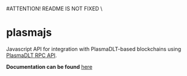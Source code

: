 #ATTENTION! README IS NOT FIXED
\\

# plasmajs

Javascript API for integration with PlasmaDLT-based blockchains using [PlasmaDLT RPC API](https://developer.plasmapay.com/chain.html).

**Documentation can be found** [here](http://github.com/plasmadlt/plasmajs)
